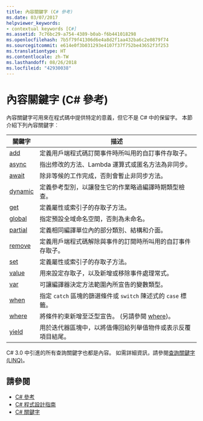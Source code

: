 ```yaml
---
title: 內容關鍵字 (C# 參考)
ms.date: 03/07/2017
helpviewer_keywords:
- contextual keywords [C#]
ms.assetid: 7c76bc29-a754-4389-b0ab-f6b441018298
ms.openlocfilehash: 7b5f79f41306d6e4a8d2f1aa432ba6c2e0879f74
ms.sourcegitcommit: e614e0f3b031293e4107f37f752be43652f3f253
ms.translationtype: HT
ms.contentlocale: zh-TW
ms.lasthandoff: 08/26/2018
ms.locfileid: "42930038"
---
```

# <a name="contextual-keywords-c-reference"></a>內容關鍵字 (C# 參考)
內容關鍵字可用來在程式碼中提供特定的意義，但它不是 C# 中的保留字。 本節介紹下列內容關鍵字︰  
  
|關鍵字|描述|  
|-------------|-----------------|  
|[add](../../../csharp/language-reference/keywords/add.md)|定義用戶端程式碼訂閱事件時所叫用的自訂事件存取子。|  
|[async](../../../csharp/language-reference/keywords/async.md)|指出修改的方法、Lambda 運算式或匿名方法為非同步。|  
|[await](../../../csharp/language-reference/keywords/await.md)|除非等候的工作完成，否則會暫止非同步方法。|  
|[dynamic](../../../csharp/language-reference/keywords/dynamic.md)|定義參考型別，以讓發生它的作業略過編譯時期類型檢查。|  
|[get](../../../csharp/language-reference/keywords/get.md)|定義屬性或索引子的存取子方法。|  
|[global](../../../csharp/language-reference/keywords/global.md)|指定預設全域命名空間，否則為未命名。|  
|[partial](../../../csharp/language-reference/keywords/partial-type.md)|定義相同編譯單位內的部分類別、結構和介面。|  
|[remove](../../../csharp/language-reference/keywords/remove.md)|定義用戶端程式碼解除與事件的訂閱時所叫用的自訂事件存取子。|  
|[set](../../../csharp/language-reference/keywords/set.md)|定義屬性或索引子的存取子方法。|  
|[value](../../../csharp/language-reference/keywords/value.md)|用來設定存取子，以及新增或移除事件處理常式。|  
|[var](../../../csharp/language-reference/keywords/var.md)|可讓編譯器決定方法範圍內所宣告的變數類型。|  
|[when](when.md)|指定 `catch` 區塊的篩選條件或 `switch` 陳述式的 `case` 標籤。|
|[where](../../../csharp/language-reference/keywords/where-generic-type-constraint.md)|將條件約束新增至泛型宣告。 (另請參閱 [where](../../../csharp/language-reference/keywords/where-clause.md))。|  
|[yield](../../../csharp/language-reference/keywords/yield.md)|用於迭代器區塊中，以將值傳回給列舉值物件或表示反覆項目結尾。|  
  
 C# 3.0 中引進的所有查詢關鍵字也都是內容。 如需詳細資訊，請參閱[查詢關鍵字 (LINQ)](../../../csharp/language-reference/keywords/query-keywords.md)。  
  
## <a name="see-also"></a>請參閱

- [C# 參考](../../../csharp/language-reference/index.md)  
- [C# 程式設計指南](../../../csharp/programming-guide/index.md)  
- [C# 關鍵字](../../../csharp/language-reference/keywords/index.md)
